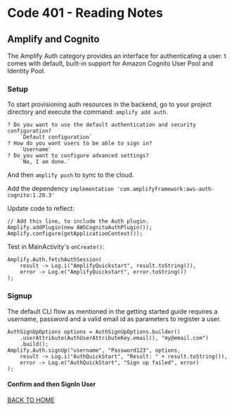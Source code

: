 # Code 401 - Reading Notes

<!-- All references used were from Code 401 reading
assignment 36 -->

[comment]: <> (https://docs.amplify.aws/lib/auth/getting-started/q/platform/android/)

## Amplify and Cognito
The Amplify Auth category provides an interface for authenticating a user. t comes with default, built-in support for Amazon Cognito User Pool and Identity Pool.


### Setup
To start provisioning auth resources in the backend, go to your project directory and execute the command:
`amplify add auth`. 

```aidl
? Do you want to use the default authentication and security configuration?
    `Default configuration`
? How do you want users to be able to sign in?
    `Username`
? Do you want to configure advanced settings?
    `No, I am done.`
```

And then `amplify push` to sync to the cloud.


Add the dependency `implementation 'com.amplifyframework:aws-auth-cognito:1.28.3'`

Update code to reflect:

```aidl
// Add this line, to include the Auth plugin.
Amplify.addPlugin(new AWSCognitoAuthPlugin());
Amplify.configure(getApplicationContext());
```

Test in MainActivity's `onCreate()`:
```aidl
Amplify.Auth.fetchAuthSession(
    result -> Log.i("AmplifyQuickstart", result.toString()),
    error -> Log.e("AmplifyQuickstart", error.toString())
);
```

### Signup

The default CLI flow as mentioned in the getting started guide requires a username, password and a valid email id as parameters to register a user.

```aidl
AuthSignUpOptions options = AuthSignUpOptions.builder()
    .userAttribute(AuthUserAttributeKey.email(), "my@email.com")
    .build();
Amplify.Auth.signUp("username", "Password123", options,
    result -> Log.i("AuthQuickStart", "Result: " + result.toString()),
    error -> Log.e("AuthQuickStart", "Sign up failed", error)
);
```

#### Confirm and then SignIn User

[BACK TO HOME](../README.md)